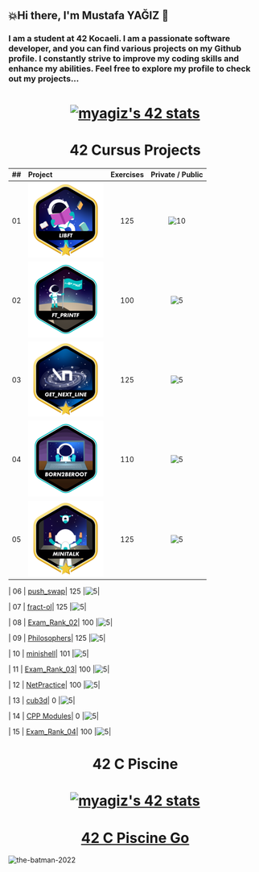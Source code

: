 ## 💥Hi there, I'm Mustafa YAĞIZ 👋

### I am a student at 42 Kocaeli. I am a passionate software developer, and you can find various projects on my Github profile. I constantly strive to improve my coding skills and enhance my abilities. Feel free to explore my profile to check out my projects...

<h1 align="center"!</h1>
<a align="center" href="https://profile.intra.42.fr/users/myagiz"><center><img align="center" width="600px" src="https://badge42.vercel.app/api/v2/cl7ogw1d800060gl08xulbt98/stats?cursusId=21&coalitionId=359" alt="myagiz's 42 stats" alt="myagiz's 42 stats" /></center></a>

<h1 align="center"> 42 Cursus Projects </h1>

| ## | Project | Exercises | Private / Public |
|:----:|:-----------------------------------|:------------------:|:------------------:|
| 01 |<a href="https://github.com/myagjz/42-libft"><img src="https://github.com/myagjz/42-Project-Badges/blob/main/libftm.png" alt="42 Badge" style="max-width: 100%;"></a>| 125 |<img width="50" alt="10" src="https://github.com/myagjz/myagjz/assets/112881823/67a55974-e6db-4e3f-a438-a337dfb81042">|
| 02 |<a href="https://github.com/myagjz/42-ft_printf"><img src="https://github.com/myagjz/42-Project-Badges/blob/main/ft_printfe.png" alt="42 Badge" style="max-width: 100%;"></a> | 100 |<img width="25" alt="5" src="https://github.com/myagjz/myagjz/assets/112881823/67a55974-e6db-4e3f-a438-a337dfb81042">|
| 03 | <a href="https://github.com/myagjz/42-get_next_line"><img src="https://github.com/myagjz/42-Project-Badges/blob/main/get_next_linem.png" alt="42 Badge" style="max-width: 100%;"></a>| 125 |<img width="25" alt="5" src="https://github.com/myagjz/myagjz/assets/112881823/67a55974-e6db-4e3f-a438-a337dfb81042">|
| 04 |<a href="https://github.com/myagjz/42-Born2beroot"><img src="https://github.com/myagjz/42-Project-Badges/blob/main/born2beroote.png" alt="42 Badge" style="max-width: 100%;"></a>| 110 |<img width="25" alt="5" src="https://github.com/myagjz/myagjz/assets/112881823/67a55974-e6db-4e3f-a438-a337dfb81042">|
| 05 | <a href="https://github.com/myagjz/42-minitalk"><img src="https://github.com/myagjz/42-Project-Badges/blob/main/minitalkm.png" alt="42 Badge" style="max-width: 100%;"></a>| 125 |<img width="25" alt="5" src="https://github.com/myagjz/myagjz/assets/112881823/67a55974-e6db-4e3f-a438-a337dfb81042">|

| 06 | <a href="https://github.com/myagjz/42-push_swap">push_swap</a>| 125 |<img width="25" alt="5" src="https://github.com/myagjz/myagjz/assets/112881823/ee5be70b-c73c-4647-8aac-baebca5865a9">|

| 07 | <a href="https://github.com/myagjz/42-fract-ol">fract-ol</a>| 125 |<img width="25" alt="5" src="https://github.com/myagjz/myagjz/assets/112881823/67a55974-e6db-4e3f-a438-a337dfb81042">|

| 08 | <a href="https://github.com/myagjz/42-Exam_Rank_02">Exam_Rank_02</a>| 100 |<img width="25" alt="5" src="https://github.com/myagjz/myagjz/assets/112881823/67a55974-e6db-4e3f-a438-a337dfb81042">|

| 09 | <a href="https://github.com/myagjz/42-Philosophers">Philosophers</a>| 125 |<img width="25" alt="5" src="https://github.com/myagjz/myagjz/assets/112881823/ee5be70b-c73c-4647-8aac-baebca5865a9">|

| 10 | <a href="https://github.com/myagjz/42-minishell">minishell</a>| 101 |<img width="25" alt="5" src="https://github.com/myagjz/myagjz/assets/112881823/ee5be70b-c73c-4647-8aac-baebca5865a9">|

| 11 | <a href="https://github.com/myagjz/42-Exam_Rank_03">Exam_Rank_03</a>| 100 |<img width="25" alt="5" src="https://github.com/myagjz/myagjz/assets/112881823/67a55974-e6db-4e3f-a438-a337dfb81042">|

| 12 | <a href="https://github.com/myagjz/NetPractice">NetPractice</a>| 100 |<img width="25" alt="5" src="https://github.com/myagjz/myagjz/assets/112881823/ee5be70b-c73c-4647-8aac-baebca5865a9">|

| 13 | <a href="https://github.com/myagjz/cub3d">cub3d</a>| 0 |<img width="25" alt="5" src="https://github.com/myagjz/myagjz/assets/112881823/ee5be70b-c73c-4647-8aac-baebca5865a9">|

| 14 | <a href="https://github.com/myagjz/CPP-Modules">CPP Modules</a>| 0 |<img width="25" alt="5" src="https://github.com/myagjz/myagjz/assets/112881823/ee5be70b-c73c-4647-8aac-baebca5865a9">|

| 15 | <a href="https://github.com/myagjz/42-Exam_Rank_04">Exam_Rank_04</a>| 100 |<img width="25" alt="5" src="https://github.com/myagjz/myagjz/assets/112881823/ee5be70b-c73c-4647-8aac-baebca5865a9">|

<h1 align="center"> 42 C Piscine</h1>     
<h1 align="center"><a href="https://github.com/myagjz/42Ecole-Piscine"><img width="500px" src="https://badge42.vercel.app/api/v2/cl7ogw1d800060gl08xulbt98/stats?cursusId=9&coalitionId=245" alt="myagiz's 42 stats" /></a></h1>

<h1 align="center"><a href="https://github.com/myagjz/42-C_Piscine">42 C Piscine Go</a></h1>
    

![the-batman-2022](https://github.com/myagjz/myagjz/assets/112881823/62a66408-35ff-40ff-b240-144ef52a3410)

<!--
**myagjz/myagjz** is a ✨ _special_ ✨ repository because its `README.md` (this file) appears on your GitHub profile.


Here are some ideas to get you started:

- 🔭 I’m currently working on ...
- 🌱 I’m currently learning ...
- 👯 I’m looking to collaborate on ...
- 🤔 I’m looking for help with ...
- 💬 Ask me about ...
- 📫 How to reach me: ...
- 😄 Pronouns: ...
- ⚡ Fun fact: ...
-->
